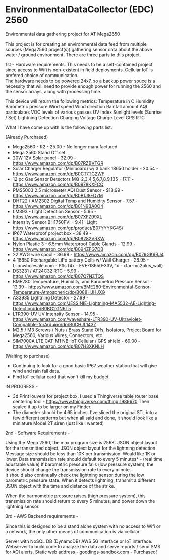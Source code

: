 # EnvironmentalDataCollector (EDC) 2560
Environmental data gathering project for AT Mega2650

This project is for creating an environmental data feed from multiple sources (Mega2560 project(s)) gathering sensor data about the above water / ground environment.  There are three parts to this project.  
  
1st - Hardware requirements.  This needs to be a self-contained project since access to Wifi is non-existent in field deployments.  Cellular IoT is prefered choice of communication.  
                              The hardware needs to be powered 24x7, so a backup power souce is a necessity that will need to provide enough power for running the 2560 and the sensor arrays, along with                                        processing time.

This device will return the following metrics:
Temperature in C 
Humidity
Barometric pressure
Wind speed
Wind direction
Rainfall amount
AQI particulates
VOC levels of various gasses
UV Index
Sunlight levels (Sunrise / Set)
Lightning Detection
Charging Voltage
Charge Level
GPS
RTC

What I have come up with is the following parts list:

(Already Purchased)
* Mega2560 - R2 - 25.00 - No longer manufactured
* Mega 2560 Stand Off set
* 20W 12V Solar panel - 32.09 - https://www.amazon.com/dp/B07RZBVTGR
* Solar Charger Regulator (Miniboard) w/ 3 bank 18650 holder - 20.54 - https://www.amazon.com/dp/B0CT7TG2WF
* 12 pc Gas Sensor Detectors MQ-2,3,4,5,6,7,8,9,135 - 17.11 - https://www.amazon.com/dp/B0978KXFCQ
* PMS5003 2.5 micrometer AQI Dust Sensor - $18.99 - https://www.amazon.com/dp/B0B1J8FQ7M
* DHT22 / AM2302 Digital Temp and Humidity Sensor - 7.57 - https://www.amazon.com/dp/B01N9BA0O4
* LM393 - Light Detection Sensor - 5.95 - https://www.amazon.com/dp/B07XFZ99XL
* Intensity Sensor BH1750FVI - 9.41 -Light https://www.amazon.com/gp/product/B07YYYKG4S/
* IP67 Waterproof project box - 38.49 - https://www.amazon.com/dp/B08282VRXW
* Nylon Plastic 3 - 6.5mm Waterproof Cable Glands - 12.99 - https://www.amazon.com/dp/B094ZFG7DB
* 22 AWG wire spool - 36.99 - https://www.amazon.com/dp/B079GK9BJ4
* 4 18650 Rechargable LiPo battery Cells w/ Wall Charger - 28.95 - Liionwholesale.com - P#s (4x - EVE-18650-33V, 1x - xtar-mc2plus_wall)
* DS3231 / AT24C32 RTC - 5.99 - https://www.amazon.com/dp/B07Q7NZTQS
* BME280 Temperature, Humidity, and Barometric Pressure Sensor - 13.39 - https://www.amazon.com/BME280-Environmental-Sensor-Temperature-Atmospheric/dp/B088HJHJXG
* AS3935 Lightning Detector - 27.99 - https://www.amazon.com/JESSINIE-Lightning-MA5532-AE-Lighting-Detection/dp/B0BG2GN6T5
* LTR390-UV UV Intensity Sensor - 14.95 - https://www.amazon.com/waveshare-LTR390-UV-Ultraviolet-Compatible-forArduino/dp/B0CHJL143Z
* M2.5 / M3 Screws / Nuts / Brass Stand Offs, Isolators, Project Board for Mega2560, Various Wires, Connectors, etc.
* SIM7000A LTE CAT-M1 NB-IoT Cellular / GPS shield - 69.00 - https://www.amazon.com/dp/B07H3XKNLH

(Waiting to purchase)

* Continuing to look for a good basic IP67 weather station that will give wind and rain fall data.
* Find IoT cellular card that won't kill my budget.

IN PROGRESS - 

* 3d Print louvers for project box.  I used a Thingiverse table router base centering tool - https://www.thingiverse.com/thing:1989670  Then scaled it up to be larger on my Finder.
* The diameter should be 4.65 inches.  I've sliced the original STL into a few different patterns but when all said and done, it should look like a miniature Model 2T siren (just like I wanted)


2nd - Software Requirements -

Using the Mega 2560, the max program size is 256K.
JSON object layout for the transmitted object.
JSON object layout for the lightning detection.
Message size should be less than 10K per transmission.  Would like 1K or lower.
Data transmission rate should default to every 5 minutes* - (real time adustable value)
If barometric pressure falls (low pressure system), the device should change the transmission rate to every minute.  
It should also continually check the lightning sensor during the low barometric pressure state. When it detects lightning, transmit a different 
JSON object with the time and distance of the strike.

When the barmometric pressure raises (high pressure system), this transmission rate should return to every 5 minutes, and power down the lightning sensor.
                                

3rd - AWS Backend requirements - 

Since this is designed to be a stand alone system with no access to Wifi or a network, the only other means of communication is via cellular.  

Server with NoSQL DB (DynamoDB)
AWS 5G interface or IoT interface.
Webserver to build code to analyze the data and serve reports / send SMS for AQI alerts.
Static web address - goodings-sandbox.com - Purchased!
